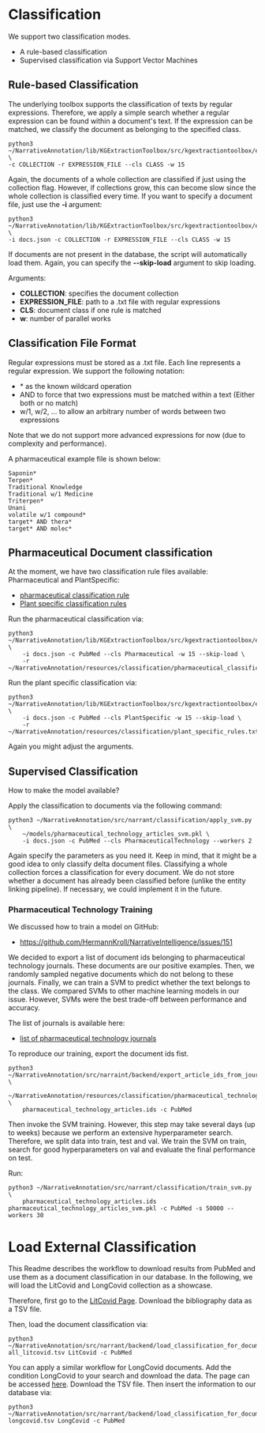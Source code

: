 # Classification
We support two classification modes. 
- A rule-based classification
- Supervised classification via Support Vector Machines


## Rule-based Classification
The underlying toolbox supports the classification of texts by regular expressions. 
Therefore, we apply a simple search whether a regular expression can be found within a document's text.
If the expression can be matched, we classify the document as belonging to the specified class.
```
python3 ~/NarrativeAnnotation/lib/KGExtractionToolbox/src/kgextractiontoolbox/entitylinking/classification.py  \
-c COLLECTION -r EXPRESSION_FILE --cls CLASS -w 15
```

Again, the documents of a whole collection are classified if just using the collection flag.
However, if collections grow, this can become slow since the whole collection is classified every time.
If you want to specify a document file, just use the **-i** argument:
```
python3 ~/NarrativeAnnotation/lib/KGExtractionToolbox/src/kgextractiontoolbox/entitylinking/classification.py  \
-i docs.json -c COLLECTION -r EXPRESSION_FILE --cls CLASS -w 15
```

If documents are not present in the database, the script will automatically load them. 
Again, you can specify the **--skip-load** argument to skip loading.

Arguments:
- **COLLECTION**: specifies the document collection
- **EXPRESSION_FILE**: path to a .txt file with regular expressions
- **CLS**: document class if one rule is matched
- **w**: number of parallel works


## Classification File Format
Regular expressions must be stored as a .txt file. 
Each line represents a regular expression.
We support the following notation:
- \* as the known wildcard operation
- AND to force that two expressions must be matched within a text (Either both or no match)
- w/1, w/2, ... to allow an arbitrary number of words between two expressions

Note that we do not support more advanced expressions for now (due to complexity and performance).

A pharmaceutical example file is shown below:
```
Saponin*
Terpen*
Traditional Knowledge
Traditional w/1 Medicine
Triterpen*
Unani
volatile w/1 compound*
target* AND thera*
target* AND molec*
```

## Pharmaceutical Document classification
At the moment, we have two classification rule files available: Pharmaceutical and PlantSpecific:
- [pharmaceutical classification rule](resources/classification/pharmaceutical_classification_rules.txt)
- [Plant specific classification rules](resources/classification/plant_specific_rules.txt)

Run the pharmaceutical classification via:
```
python3 ~/NarrativeAnnotation/lib/KGExtractionToolbox/src/kgextractiontoolbox/entitylinking/classification.py \
    -i docs.json -c PubMed --cls Pharmaceutical -w 15 --skip-load \
    -r ~/NarrativeAnnotation/resources/classification/pharmaceutical_classification_rules.txt  
```

Run the plant specific classification via:
```
python3 ~/NarrativeAnnotation/lib/KGExtractionToolbox/src/kgextractiontoolbox/entitylinking/classification.py \
    -i docs.json -c PubMed --cls PlantSpecific -w 15 --skip-load \
    -r ~/NarrativeAnnotation/resources/classification/plant_specific_rules.txt 

```

Again you might adjust the arguments.

## Supervised Classification

How to make the model available?

Apply the classification to documents via the following command:
```
python3 ~/NarrativeAnnotation/src/narrant/classification/apply_svm.py \
    ~/models/pharmaceutical_technology_articles_svm.pkl \ 
    -i docs.json -c PubMed --cls PharmaceuticalTechnology --workers 2
```

Again specify the parameters as you need it.
Keep in mind, that it might be a good idea to only classify delta document files.
Classifying a whole collection forces a classification for every document.
We do not store whether a document has already been classified before (unlike the entity linking pipeline). 
If necessary, we could implement it in the future.

### Pharmaceutical Technology Training
We discussed how to train a model on GitHub:
- https://github.com/HermannKroll/NarrativeIntelligence/issues/151

We decided to export a list of document ids belonging to pharmaceutical technology journals.
These documents are our positive examples.
Then, we randomly sampled negative documents which do not belong to these journals.
Finally, we can train a SVM to predict whether the text belongs to the class.
We compared SVMs to other machine learning models in our issue.
However, SVMs were the best trade-off between performance and accuracy. 

The list of journals is available here:
- [list of pharmaceutical technology journals](resources/classification/pharmaceutical_technology_journals.txt)

To reproduce our training, export the document ids fist.
```
python3 ~/NarrativeAnnotation/src/narraint/backend/export_article_ids_from_journals.py \
    ~/NarrativeAnnotation/resources/classification/pharmaceutical_technology_journals.txt \
    pharmaceutical_technology_articles.ids -c PubMed
```

Then invoke the SVM training. 
However, this step may take several days (up to weeks) because we perform an extensive hyperparameter search.
Therefore, we split data into train, test and val. 
We train the SVM on train, search for good hyperparameters on val and evaluate the final performance on test.


Run:
```
python3 ~/NarrativeAnnotation/src/narrant/classification/train_svm.py \
    pharmaceutical_technology_articles.ids pharmaceutical_technology_articles_svm.pkl -c PubMed -s 50000 --workers 30
```


# Load External Classification
This Readme describes the workflow to download results from PubMed and use them as a document classification in our database.
In the following, we will load the LitCovid and LongCovid collection as a showcase.

Therefore, first go to the [LitCovid Page](https://www.ncbi.nlm.nih.gov/research/coronavirus/#data-download).
Download the bibliography data as a TSV file.

Then, load the document classification via:
```
python3 ~/NarrativeAnnotation/src/narrant/backend/load_classification_for_documents.py all_litcovid.tsv LitCovid -c PubMed
```

You can apply a similar workflow for LongCovid documents. 
Add the condition LongCovid to your search and download the data. 
The page can be accessed [here](https://www.ncbi.nlm.nih.gov/research/coronavirus/docsum?text=e_condition:LongCovid).
Download the TSV file.
Then insert the information to our database via:
```
python3 ~/NarrativeAnnotation/src/narrant/backend/load_classification_for_documents.py longcovid.tsv LongCovid -c PubMed
```